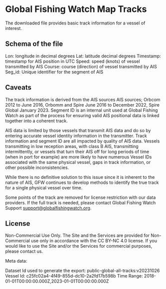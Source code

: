 
# Global Fishing Watch Map Tracks

The downloaded file provides basic track information for a vessel of interest.

## Schema of the file

Lon: longitude in decimal degrees
Lat: latitude decimal degrees
Timestamp: timestamp for AIS position in UTC
Speed: speed (knots) of vessel transmitted by AIS
Course: course (direction) of vessel transmitted by AIS
Seg_id: Unique identifier for the segment of AIS


## Caveats

The track information is derived from the AIS sources AIS sources; Orbcom 2012 to June 2016, Orbomm and Spire June 2016 to December 2022, Spire Global January 2023. Segment ID is an internal unit used at Global Fishing Watch as part of the process for ensuring valid AIS positional data is linked together into a coherent track.

AIS data is limited by those vessels that transmit AIS data and do so by entering accurate vessel identity information in the transmitter. Track information and segment ID are all impacted by quality of AIS data. Vessels transmitting in low reception areas, with class B AIS,  transmitting intermittently, or vessels that turn their AIS off for long periods of time (when in port for example) are more likely to have numerous Vessel IDs associated with the same physical vessel, gaps in track information, or other possible inconsistencies.

While there is no definitive solution to this issue since it is inherent to the nature of AIS, GFW continues to develop methods to identify the true track for a single physical vessel over time.

Some points of the track are removed for license restriction with our data providers. If the full track is needed, please contact Global Fishing Watch Support <support@globalfishingwatch.org>.

## License

Non-Commercial Use Only. The Site and the Services are provided for Non-Commercial use only in accordance with the CC BY-NC 4.0 license. If you would like to use the Site and/or the Services for commercial purposes, please contact us.

Meta data:

Dataset Id used to generate the export: public-global-all-tracks:v20231026
Vessel Id: c25fc02a4-4f49-855d-dc10-2a2fd17b598b
Time Range: 2018-01-01T00:00:00.000Z,2023-01-01T00:00:00.000Z

